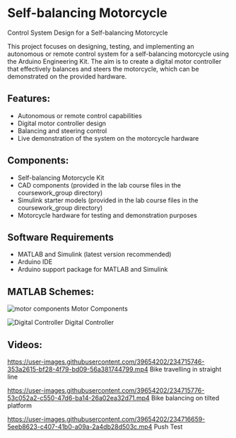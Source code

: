 # Self-balancing Motorcycle
 Control System Design for a Self-balancing Motorcycle

This project focuses on designing, testing, and implementing an autonomous or remote control system for a self-balancing motorcycle using the Arduino Engineering Kit. The aim is to create a digital motor controller that effectively balances and steers the motorcycle, which can be demonstrated on the provided hardware.

## Features:
- Autonomous or remote control capabilities
- Digital motor controller design
- Balancing and steering control
- Live demonstration of the system on the motorcycle hardware

## Components:
- Self-balancing Motorcycle Kit
- CAD components (provided in the lab course files in the coursework_group directory)
- Simulink starter models (provided in the lab course files in the coursework_group directory)
- Motorcycle hardware for testing and demonstration purposes

## Software Requirements
- MATLAB and Simulink (latest version recommended)
- Arduino IDE
- Arduino support package for MATLAB and Simulink

## MATLAB Schemes:

![motor components](https://user-images.githubusercontent.com/39654202/234714319-6cb79932-7e40-48d4-ba01-3572c7e7450a.jpg)
Motor Components

![Digital Controller](https://user-images.githubusercontent.com/39654202/234714342-b640c5d9-35b7-44da-b989-026fc56273ee.jpg)
Digital Controller

## Videos:

https://user-images.githubusercontent.com/39654202/234715746-353a2615-bf28-4f79-bd09-56a381744799.mp4
Bike travelling in straight line

https://user-images.githubusercontent.com/39654202/234715776-53c052a2-c550-47d6-ba14-26a02ea32d71.mp4
Bike balancing on tilted platform

https://user-images.githubusercontent.com/39654202/234716659-5eeb8623-c407-41b0-a09a-2a4db28d503c.mp4
Push Test
